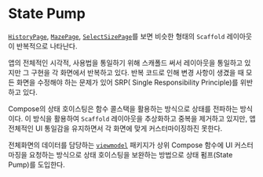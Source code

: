 # State Pump

[`HistoryPage`](../../app/src/main/java/com/github/hemoptysisheart/sample/ui/page/HistoryPage.kt),
[`MazePage`](../../app/src/main/java/com/github/hemoptysisheart/sample/ui/page/MazePage.kt),
[`SelectSizePage`](../../app/src/main/java/com/github/hemoptysisheart/sample/ui/page/SelectSizePage.kt)를 보면 비슷한
형태의 `Scaffold` 레이아웃이 반복적으로 나타난다.

앱의 전체적인 시각적, 사용법을 통일하기 위해 스캐폴드 써서 레이아웃을 통일하고 있지만 그 구현을 각 화면에서 반복하고 있다. 반복 코드로 인해 변경 사항이 생겼을 때 모든 화면을 수정해야 하는 문제가 있어 SRP(
Single Responsibility Principle)를 위반하고 있다.

Compose의 상태 호이스팅은 함수 콜스택을 활용하는 방식으로 상태를 전파하는 방식이다. 이 방식을 활용하여 `Scaffold` 레이아웃을 추상화하고 중복을 제거하고 있지만, 앱 전체적인 UI 통일감을 유지하면서
각 화면에 맞게 커스터마이징하진 못한다.

전체화면의 데이터를 담당하는 [`viewmodel`](../../app/src/main/java/com/github/hemoptysisheart/sample/viewmodel) 패키지가 상위 Compose 함수에
UI 커스터마징을 요청하는 방식으로 상태 호이스팅을 보완하는 방법으로 상태 펌프(State Pump)를 도입한다.
